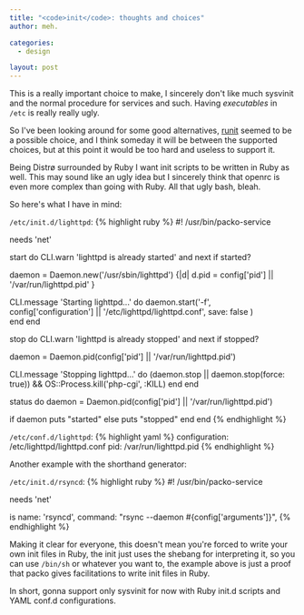 ```yaml
---
title: "<code>init</code>: thoughts and choices"
author: meh.

categories:
  - design

layout: post
---
```


This is a really important choice to make, I sincerely don't like much sysvinit and the normal
procedure for services and such. Having *executables* in `/etc` is really really ugly.

So I've been looking around for some good alternatives, [runit](http://smarden.org/runit/) seemed
to be a possible choice, and I think someday it will be between the supported choices, but at this
point it would be too hard and useless to support it.

Being Distrø surrounded by Ruby I want init scripts to be written in Ruby as well. This may sound
like an ugly idea but I sincerely think that openrc is even more complex than going with Ruby.
All that ugly bash, bleah.

So here's what I have in mind:

`/etc/init.d/lighttpd`:
{% highlight ruby %}
#! /usr/bin/packo-service

needs 'net'

start do
  CLI.warn 'lighttpd is already started' and next if started?

  daemon = Daemon.new('/usr/sbin/lighttpd') {|d|
    d.pid = config['pid'] || '/var/run/lighttpd.pid'
  }

  CLI.message 'Starting lighttpd...' do
    daemon.start('-f', config['configuration'] || '/etc/lighttpd/lighttpd.conf',
      save: false
    )  
  end
end

stop do
  CLI.warn 'lighttpd is already stopped' and next if stopped?

  daemon = Daemon.pid(config['pid'] || '/var/run/lighttpd.pid')
    
  CLI.message 'Stopping lighttpd...' do
    (daemon.stop || daemon.stop(force: true)) && OS::Process.kill('php-cgi', :KILL)
  end
end

status do
  daemon = Daemon.pid(config['pid'] || '/var/run/lighttpd.pid')

  if daemon
    puts "started"
  else
    puts "stopped"
  end
end
{% endhighlight %}

`/etc/conf.d/lighttpd`:
{% highlight yaml %}
configuration: /etc/lighttpd/lighttpd.conf
pid:           /var/run/lighttpd.pid
{% endhighlight %}


Another example with the shorthand generator:

`/etc/init.d/rsyncd`:
{% highlight ruby %}
#! /usr/bin/packo-service

needs 'net'

is name: 'rsyncd',
  command: "rsync --daemon #{config['arguments']}",
{% endhighlight %}

Making it clear for everyone, this doesn't mean you're forced to write your own init files in Ruby,
the init just uses the shebang for interpreting it, so you can use `/bin/sh` or whatever you want to,
the example above is just a proof that packo gives facilitations to write init files in Ruby.

In short, gonna support only sysvinit for now with Ruby init.d scripts and YAML conf.d configurations.
